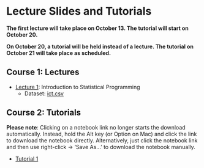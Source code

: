 # Lecture Slides and Tutorials

**The first lecture will take place on October 13. The tutorial will start on October 20.**

**On October 20, a tutorial will be held instead of a lecture. The tutorial on October 21 will take place as scheduled.**



## Course 1: Lectures

* [Lecture 1](./lecture/l1/Lecture_1.html): Introduction to Statistical Programming
    - Dataset: [ict.csv](./data/ict.csv)


## Course 2: Tutorials

**Please note**: Clicking on a notebook link no longer starts the download automatically. Instead, hold the Alt key (or Option on Mac) and click the link to download the notebook directly. Alternatively, just click the notebook link and then use right-click -> ‘Save As…’ to download the notebook manually.


* [Tutorial 1](./tutorial/tutorial-1/tutorial_1.ipynb)